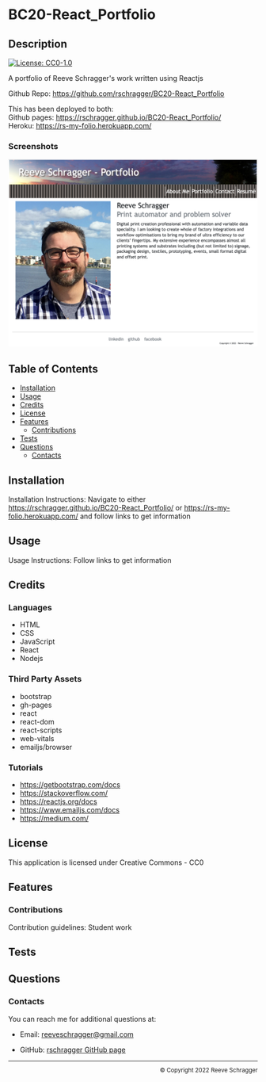 # BC20-React_Portfolio

  ## Description
  
  [![License: CC0-1.0](https://img.shields.io/badge/License-CC0_1.0-lightgrey.svg)](http://creativecommons.org/publicdomain/zero/1.0/)
  
  A portfolio of Reeve Schragger's work written using Reactjs

  Github Repo: https://github.com/rschragger/BC20-React_Portfolio

  This has been deployed to both:<br>
 Github pages: https://rschragger.github.io/BC20-React_Portfolio/ <br>
 Heroku: https://rs-my-folio.herokuapp.com/

 ### Screenshots

 ![Screenshot of About me page](src/assets/images/AboutMe-Screenshot.png)
  
  ## Table of Contents
  
  - [Installation](#installation)
  - [Usage](#usage)
  - [Credits](#credits)
  - [License](#license)
  - [Features](#features)
      - [Contributions](#contributions)
  - [Tests](#tests)
  - [Questions](#questions)
      - [Contacts](#contacts)
  
  ## Installation
   
  Installation Instructions: Navigate to either https://rschragger.github.io/BC20-React_Portfolio/ or https://rs-my-folio.herokuapp.com/ and follow links to get information
  
  ## Usage
   
  Usage Instructions: Follow links to get information
  
  ## Credits

###  Languages
- HTML
- CSS
- JavaScript
- React
- Nodejs
</p>

###  Third Party Assets
- bootstrap
- gh-pages
- react
- react-dom
- react-scripts
- web-vitals
- emailjs/browser
</p>
  
###  Tutorials
- https://getbootstrap.com/docs
- https://stackoverflow.com/
- https://reactjs.org/docs
- https://www.emailjs.com/docs
- https://medium.com/

</p>
  
  ## License
   
  This application is licensed under Creative Commons - CC0
  
  ## Features
   
  
  ### Contributions
   
  Contribution guidelines: Student work
  
  ## Tests
  
  
  
  ## Questions
   
  
  ### Contacts
   
  You can reach me for additional questions at:
  - Email: [reeveschragger@gmail.com](mailto:reeveschragger@gmail.com)

  - GitHub: [rschragger GitHub page](https://github.com/rschragger)

  
  <div class="footer" style="text-align:right; font-size:smaller"><hr>
  &copy; Copyright 2022 Reeve Schragger
</div>  